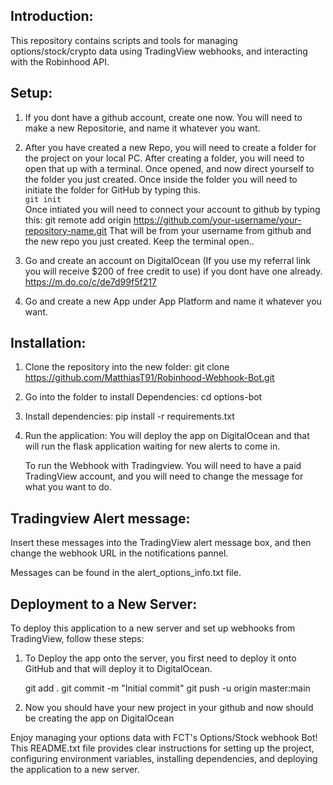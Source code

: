 
Introduction:
-------------

This repository contains scripts and tools for managing options/stock/crypto data using TradingView webhooks,
	and interacting with the Robinhood API.


Setup:
-------------
1. If you dont have a github account, create one now.  You will need to make a new Repositorie, and name it whatever you want.

2. After you have created a new Repo, you will need to create a folder for the project on your
	local PC. After creating a folder, you will need to open that up with a terminal. Once opened, and now direct yourself to the folder you just created. Once inside the folder you will need to initiate the folder for GitHub by typing this.  
		```git init```  
	Once intiated you will need to connect your account to github by typing this:
	git remote add origin https://github.com/your-username/your-repository-name.git
	That will be from your username from github and the new repo you just created.
	Keep the terminal open..

3. Go and create an account on DigitalOcean (If you use my referral link you will receive $200 
	of free credit to use) if you dont have one already.
   	https://m.do.co/c/de7d99f5f217
   
4. Go and create a new App under App Platform and name it whatever you want.



Installation:
-------------

1. Clone the repository into the new folder:
		git clone https://github.com/MatthiasT91/Robinhood-Webhook-Bot.git

2. Go into the folder to install Dependencies:
  	cd options-bot

3. Install dependencies:
		pip install -r requirements.txt

4. Run the application:
   	You will deploy the app on DigitalOcean and that will run the flask application waiting for new alerts to come in.
	
	To run the Webhook with Tradingview. You will need to have a paid TradingView account, and you will need to change the message for what you want to do.


Tradingview Alert message:
-------------
Insert these messages into the TradingView alert message box, and then change the webhook URL in the notifications pannel.

Messages can be found in the alert_options_info.txt file.

Deployment to a New Server:
----------------------------
To deploy this application to a new server and set up webhooks from TradingView, follow these steps:

1. To Deploy the app onto the server, you first need to deploy it onto GitHub and that will 
	deploy it to DigitalOcean.

	git add .
	git commit -m "Initial commit"
	git push -u origin master:main

2. Now you should have your new project in your github and now should be creating the app on
	DigitalOcean


Enjoy managing your options data with FCT's Options/Stock webhook Bot!
This README.txt file provides clear instructions for setting up the project, configuring environment variables, installing dependencies, and deploying the application to a new server. 
